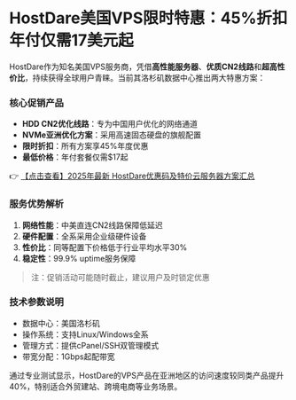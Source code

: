 # HostDare美国VPS限时特惠：45%折扣 年付仅需17美元起

HostDare作为知名美国VPS服务商，凭借**高性能服务器**、**优质CN2线路**和**超高性价比**，持续获得全球用户青睐。当前其洛杉矶数据中心推出两大特惠方案：

### 核心促销产品
- **HDD CN2优化线路**：专为中国用户优化的网络通道
- **NVMe亚洲优化方案**：采用高速固态硬盘的旗舰配置
- **限时折扣**：所有方案享45%年度优惠
- **最低价格**：年付套餐仅需$17起

👉 [【点击查看】2025年最新 HostDare优惠码及特价云服务器方案汇总](https://bit.ly/hostdare)

### 服务优势解析
1. **网络性能**：中美直连CN2线路保障低延迟
2. **硬件配置**：全系采用企业级硬件设备
3. **性价比**：同等配置下价格低于行业平均水平30%
4. **稳定性**：99.9% uptime服务保障

> 注：促销活动可能随时截止，建议用户及时锁定优惠

### 技术参数说明
- 数据中心：美国洛杉矶
- 操作系统：支持Linux/Windows全系
- 管理方式：提供cPanel/SSH双管理模式
- 带宽分配：1Gbps起配带宽

通过专业测试显示，HostDare的VPS产品在亚洲地区的访问速度较同类产品提升40%，特别适合外贸建站、跨境电商等业务场景。